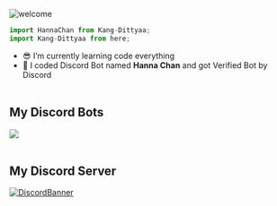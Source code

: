 ![welcome](https://media.discordapp.net/attachments/790581490999492618/876386445579927572/standard_1.gif)

```ts
import HannaChan from Kang-Dittyaa;
import Kang-Dittyaa from here;
```

- 😎 I’m currently learning code everything
- 🎁 I coded Discord Bot named **Hanna Chan** and got Verified Bot by Discord <br /><br />

## My Discord Bots

<a href="https://top.gg/bot/723092028396797982">
  <img src="https://top.gg/api/widget/723092028396797982.svg">
</a>
<br><br>

## My Discord Server
[![DiscordBanner](https://invidget.switchblade.xyz/BPQBmwTemY)](https://discord.gg/BPQBmwTemY)<br />

</div>
